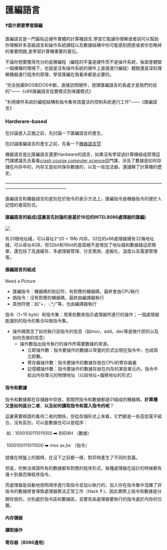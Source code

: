 # 匯編語言

#### :question:爲什麽要學習匯編

匯編語言是一門最貼近硬件實體的計算機語言,學習它能讓你理解或者説可以幫助你理解許多高級語言和操作系統課程以及數據結構中你可能感到困惑或者你忽略掉的重要問題,是學習計算機重要的基石。

不論你想要獲得充分的底層編程（編程的平臺是硬件而不是操作系統，後面會體驗一個裸機的環境下，也就是沒有操作系統的硬件上直接進行編程）體驗還是深刻理解機器運行程序的原理，學習匯編在我看來都是必要的。

“完全抛棄BIOS和DOS中斷，直接訪問硬件，發揮匯編語言的長處才是我們的目的”——《x86匯編語言從實模式到保護模式》

"利用硬件系統的編程結構和指令集有效靈活的控制系統進行工作"——《匯編語言》

### Hardware-based

在討論進入正題之前，先討論一下匯編語言的產生。

在討論匯編語言的產生之前，先看一下[機器語言:smiling_imp:](https://zh.wikipedia.org/zh-hant/%E6%9C%BA%E5%99%A8%E8%AF%AD%E8%A8%80#:~:text=%E6%A9%9F%E5%99%A8%E8%AA%9E%E8%A8%80%20%EF%BC%88%20machine%20language%20%EF%BC%89%E6%98%AF%E4%B8%80%E7%A8%AE%20%E6%8C%87%E4%BB%A4%E9%9B%86%20%E7%9A%84%E9%AB%94%E7%B3%BB%E3%80%82%20%E9%80%99%E7%A8%AE%E6%8C%87%E4%BB%A4%E9%9B%86%E7%A8%B1%E7%82%BA,%EF%BC%88%20Native%20Code%20%EF%BC%89%EF%BC%8C%E9%80%99%E5%80%8B%E5%90%8D%E8%A9%9E%E6%AF%94%E8%BC%83%E5%BC%B7%E8%AA%BF%E6%9F%90%E7%A8%AE%20%E7%A8%8B%E5%BC%8F%E8%AA%9E%E8%A8%80%20%E6%88%96%20%E5%87%BD%E5%BC%8F%E5%BA%AB%20%E8%88%87%E5%9F%B7%E8%A1%8C%E5%B9%B3%E5%8F%B0%E7%9B%B8%E9%97%9C%E7%9A%84%E9%83%A8%E4%BB%BD%E3%80%82)

機器語言是比匯編語言還更Hardware的語言，如果沒有學習過計算機組成原理這門課建議先去看看[crash course computer science](https://www.bilibili.com/video/BV1EW411u7th?spm_id_from=333.337.search-card.all.click)這門課，涉及了數據是如何存儲在内存中的，内存又是如何保存數據的，以及一些加法器，還講解了計算機的歷史。

——————————————————————————————————————————————————

匯編語言和機器語言的差別在於指令的表示方法上，匯編指令是機器指令的便於人記憶的書寫形式。

#### 匯編語言的組成(這裏首先討論的是基於16位的INTEL8086處理器的匯編)



![](C:\Users\85322\Desktop\Intel_C8086.jpg)

有20根地址綫，可以尋址2^20 = 1Mb 内存。32位的x86處理器擁有32條地址綫，可以尋址4GB，但32bit和16bit的差距絕不是增加了地址綫和數據綫這麽簡單，還包括了高速緩存、多處理器管理、分支預測、虛擬化、溫度以及電源管理等。

#### 匯編語言的組成

Need a Picture

- 匯編指令：機器碼的助記符，有對應的機器碼，最終會由CPU執行
- 僞指令：沒有對應的機器碼，最終由編譯器執行
- 其他符號：如“+，-,*,/"等，也由編譯器執行

指令（1~15 byte）和指令集：用某些數來指示處理器所進行的操作；一個處理器能識別的指令的集合叫做指令集。

- 操作碼隱含了如何執行該指令的信息（如mov，add，dec等是做什麽的以及如何去做的信息）
  - 操作數指出指令執行的操作所需要數據的來源。
    - 立即操作數：指令要操作的數據以常量的形式出現在指令中，也成爲立即數。
    - 寄存器操作數：指令要操作的數據存放在CPU的寄存器裏
    - 記憶體操作數：指令要操作的數據存放在内存的某些單元内，指令中給出内存單元的物理地址（以段地址+偏移地址的形式）

#### 指令和數據

指令和數據都在存儲器中存放，那既然指令和數據都是01組成的機器碼，**計算機又是如何區分二者**，**以及如何讀取指令和寫入指令的呢**？

這裏需要辯證的看待二者的關係，但從存儲形式上來看，它們都是一些高低電平組合，沒有區別，可以是數據也可以是程序：

​					如：1000100111011000   :arrow_right: 89D8H （數據）

​							1000100111011000   :arrow_right: mov  ax,bx （指令）

就像在棋盤上的圍棋，在沒下之前都一樣，對弈時產生了不同的意義。

但是，你無法保證所有的數據都有對應的程序形式，每種處理器在設計的時候都有幾十到幾百條程序指令，

而處理器是自動地按照順序進行取指令並加以執行的，加入你在指令集中混雜了非指令的數據將會導致處理器無法正常工作（Hack :question: )，因此實際上指令和數據是分開存放的，分別處於指令區和數據區，並要告訴處理器要執行的指令處於内存的位置。

#### 内存儲器

#### 讀取操作

#### 寄存器（8086通用）


